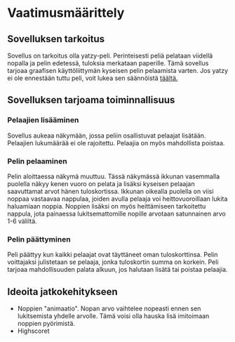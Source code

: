 # Vaatimusmäärittely

## Sovelluksen tarkoitus

Sovellus on tarkoitus olla yatzy-peli. Perinteisesti peliä pelataan viidellä nopalla ja pelin edetessä, tuloksia merkataan paperille.
Tämä sovellus tarjoaa graafisen käyttöliittymän kyseisen pelin pelaamista varten.
Jos yatzy ei ole ennestään tuttu peli, voit lukea sen säännöistä [täältä.](https://fi.wikipedia.org/wiki/Yatzy)

## Sovelluksen tarjoama toiminnallisuus

### Pelaajien lisääminen

Sovellus aukeaa näkymään, jossa peliin osallistuvat pelaajat lisätään. Pelaajien lukumäärää ei ole rajoitettu. Pelaajia on myös
mahdollista poistaa.

### Pelin pelaaminen

Pelin aloittaessa näkymä muuttuu. Tässä näkymässä ikkunan vasemmalla puolella näkyy kenen vuoro on pelata ja lisäksi kyseisen pelaajan saavuttamat arvot hänen tuloskortissa.
Ikkunan oikealla puolella on viisi noppaa vastaavaa nappulaa, joiden avulla pelaaja voi heittovuoroillaan lukita haluamiaan noppia.
Noppien lisäksi on myös heittämiseen tarkoitettu nappula, jota painaessa lukitsemattomille nopille arvotaan satunnainen arvo 1-6 väliltä.

### Pelin päättyminen

Peli päättyy kun kaikki pelaajat ovat täyttäneet oman tuloskorttinsa. Pelin voittajaksi julistetaan se pelaaja, jonka tuloskortin summa on korkein.
Peli tarjoaa mahdollisuuden palata alkuun, jos halutaan lisätä tai poistaa pelaajia.

## Ideoita jatkokehitykseen

* Noppien "animaatio". Nopan arvo vaihtelee nopeasti ennen sen lukitsemista yhdelle arvolle. Tämä voisi olla hauska lisä imitoimaan noppien pyörimistä.
* Highscoret

